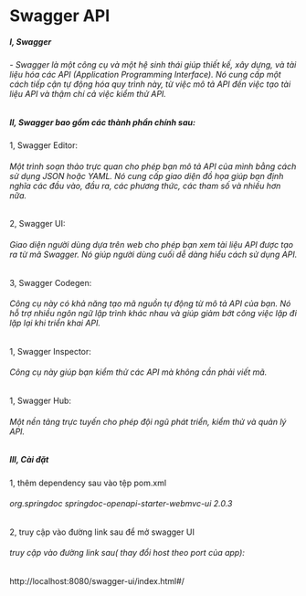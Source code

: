 <h1>Swagger API</h1>
<h5>I, Swagger</h5>
<h6>- Swagger là một công cụ và một hệ sinh thái giúp thiết kế,
xây dựng, và tài liệu hóa các API (Application Programming Interface).
Nó cung cấp một cách tiếp cận tự động hóa quy trình này, 
từ việc mô tả API đến việc tạo tài liệu API và thậm chí cả việc kiểm thử API.</h6>

<h5>II, Swagger bao gồm các thành phần chính sau:</h6>
1, Swagger Editor:
<h6>Một trình soạn thảo trực quan cho phép bạn mô tả API của mình bằng cách sử dụng JSON hoặc YAML. Nó cung cấp giao
diện đồ họa giúp bạn định nghĩa các đầu vào, đầu ra, các phương thức, các tham số và nhiều hơn nữa.</h6>
2, Swagger UI:
<h6>Giao diện người dùng dựa trên web cho phép bạn xem tài liệu API được tạo ra từ mã Swagger. Nó giúp người dùng cuối
dễ dàng hiểu cách sử dụng API.</h6>
3, Swagger Codegen:
<h6>Công cụ này có khả năng tạo mã nguồn tự động từ mô tả API của bạn. Nó hỗ trợ nhiều ngôn ngữ lập trình khác nhau và
giúp giảm bớt công việc lặp đi lặp lại khi triển khai API.</h6>
1, Swagger Inspector:
<h6>Công cụ này giúp bạn kiểm thử các API mà không cần phải viết mã.</h6>
1, Swagger Hub:
<h6>Một nền tảng trực tuyến cho phép đội ngũ phát triển, kiểm thử và quản lý API.</h6>

<h5>III, Cài đặt </h6>
1, thêm dependency sau vào tệp pom.xml
<h6>
<dependency>
<groupId>org.springdoc</groupId>
<artifactId>springdoc-openapi-starter-webmvc-ui</artifactId>
<version>2.0.3</version>
</dependency><br>
</h6>

2, truy cập vào đường link sau để mở swagger UI
<h6>truy cập vào đường link sau( thay đổi host theo port của app):</h6>
http://localhost:8080/swagger-ui/index.html#/